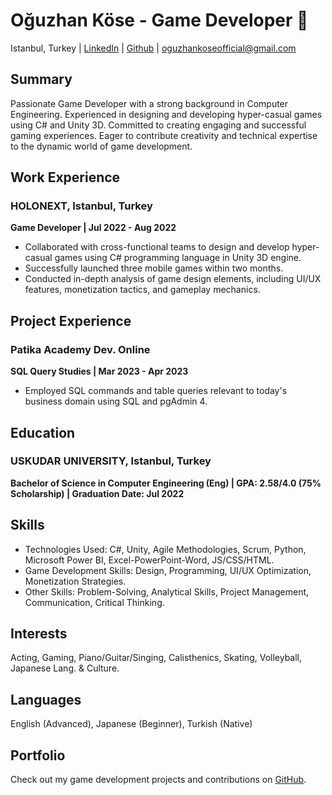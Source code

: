 # Oğuzhan Köse - Game Developer 🚀

Istanbul, Turkey | [LinkedIn](https://www.linkedin.com/in/oguzhankoseofficial) | [Github](https://github.com/Axlope) | oguzhankoseofficial@gmail.com

## Summary

Passionate Game Developer with a strong background in Computer Engineering. Experienced in designing and developing hyper-casual games using C# and Unity 3D. Committed to creating engaging and successful gaming experiences. Eager to contribute creativity and technical expertise to the dynamic world of game development.

## Work Experience

### HOLONEXT, Istanbul, Turkey
**Game Developer | Jul 2022 - Aug 2022**
- Collaborated with cross-functional teams to design and develop hyper-casual games using C# programming language in Unity 3D engine.
- Successfully launched three mobile games within two months.
- Conducted in-depth analysis of game design elements, including UI/UX features, monetization tactics, and gameplay mechanics.

## Project Experience

### Patika Academy Dev. Online
**SQL Query Studies | Mar 2023 - Apr 2023**
- Employed SQL commands and table queries relevant to today's business domain using SQL and pgAdmin 4.

## Education

### USKUDAR UNIVERSITY, Istanbul, Turkey
**Bachelor of Science in Computer Engineering (Eng) | GPA: 2.58/4.0 (75% Scholarship) | Graduation Date: Jul 2022**

## Skills

- Technologies Used: C#, Unity, Agile Methodologies, Scrum, Python, Microsoft Power BI, Excel-PowerPoint-Word, JS/CSS/HTML.
- Game Development Skills: Design, Programming, UI/UX Optimization, Monetization Strategies.
- Other Skills: Problem-Solving, Analytical Skills, Project Management, Communication, Critical Thinking.

## Interests

Acting, Gaming, Piano/Guitar/Singing, Calisthenics, Skating, Volleyball, Japanese Lang. & Culture.

## Languages

English (Advanced), Japanese (Beginner), Turkish (Native)

## Portfolio

Check out my game development projects and contributions on [GitHub](https://github.com/Axlope).
